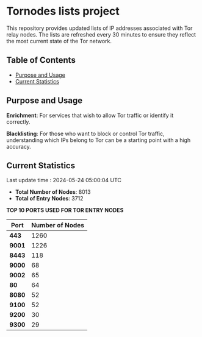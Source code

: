 # Tornodes lists project

This repository provides updated lists of IP addresses associated with Tor relay nodes. The lists are refreshed every 30 minutes to ensure they reflect the most current state of the Tor network.

## Table of Contents

- [Purpose and Usage](#purpose-and-usage)
- [Current Statistics](#current-statistics)


## Purpose and Usage

**Enrichment**: For services that wish to allow Tor traffic or identify it correctly.

**Blacklisting**: For those who want to block or control Tor traffic, understanding which IPs belong to Tor can be a starting point with a high accuracy.

## Current Statistics

Last update time : 2024-05-24 05:00:04 UTC

- **Total Number of Nodes**: 8013
- **Total of Entry Nodes**: 3712

**TOP 10 PORTS USED FOR TOR ENTRY NODES**

| **Port** | **Number of Nodes** |
|------|-----------------|
| **443**   | 1260  |
| **9001**   | 1226  |
| **8443**   | 118  |
| **9000**   | 68  |
| **9002**   | 65  |
| **80**   | 64  |
| **8080**   | 52  |
| **9100**   | 52  |
| **9200**   | 30  |
| **9300**   | 29  |

